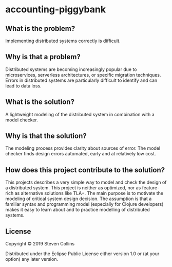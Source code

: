 # accounting-piggybank

## What is the problem?
Implementing distributed systems correctly is difficult.
## Why is that a problem?
Distributed systems are becoming increasingly popular due to microservices, serverless architectures, or specific migration techniques. Errors in distributed systems are particularly difficult to identify and can lead to data loss.
## What is the solution?
A lightweight modeling of the distributed system in combination with a model checker.
## Why is that the solution?
The modeling process provides clarity about sources of error. The model checker finds design errors automated, early and at relatively low cost.
## How does this project contribute to the solution?
This projects describes a very simple way to model and check the design of a distributed system. This project is neither as optimized, nor as feature-rich as alternative solutions like TLA+. The main purpose is to motivate the modeling of critical system design decision. The assumption is that a familiar syntax and programming model (especially for Clojure developers) makes it easy to learn about and to practice modelling of distributed systems.

## License

Copyright © 2019 Steven Collins

Distributed under the Eclipse Public License either version 1.0 or (at
your option) any later version.
